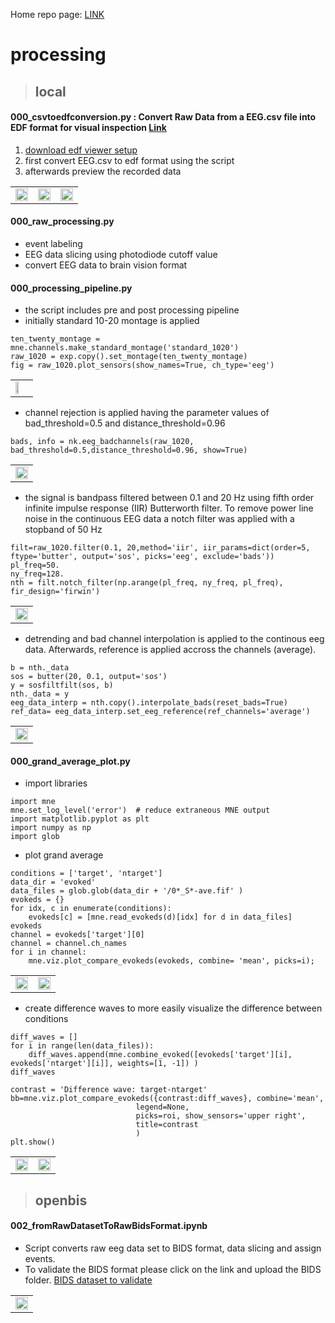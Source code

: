 Home repo page: [LINK](https://github.com/neuramod/neuramod_data)

# processing
> ## local
#### 000_csvtoedfconversion.py : Convert Raw Data from a EEG.csv file into EDF format for visual inspection [Link](https://github.com/neuramod/neuramod_data/tree/main/code/processing/local)
 1. [download edf viewer setup](https://www.teuniz.net/edfbrowser/)
 2. first convert EEG.csv to edf format using the script
 3. afterwards preview the recorded data

<table>
<tr>
<td><img src="https://user-images.githubusercontent.com/87472076/227936682-26f48a44-cedc-48a0-b40e-995391fec5f2.PNG"  alt="" width = 100% height = auto></td>
<td><img src="https://user-images.githubusercontent.com/87472076/227936773-6e0d2d2d-b93f-4f29-bff6-b6b292a21ab7.PNG"  alt="" width = 100% height = auto></td>
<td><img src="https://user-images.githubusercontent.com/87472076/227936900-23d824ee-4170-49ed-8ed6-8be509e648d3.png"  alt="" width = 100% height = auto></td>
</tr>
</table>


#### 000_raw_processing.py
* event labeling
* EEG data slicing using photodiode cutoff value
* convert EEG data to brain vision format

#### 000_processing_pipeline.py
 * the script includes pre and post processing pipeline
 * initially standard 10-20 montage is applied
 ```
 ten_twenty_montage = mne.channels.make_standard_montage('standard_1020')
 raw_1020 = exp.copy().set_montage(ten_twenty_montage)
 fig = raw_1020.plot_sensors(show_names=True, ch_type='eeg')
 ```
<table>
<tr>
<td><img src="https://user-images.githubusercontent.com/87472076/227962429-a429092c-352d-4d66-b2d9-b6172bdc90b3.png"  alt="" width = 50% height = auto></td>
</tr>
</table>


* channel rejection is applied having the parameter values of bad_threshold=0.5 and distance_threshold=0.96
```
bads, info = nk.eeg_badchannels(raw_1020, bad_threshold=0.5,distance_threshold=0.96, show=True)
```
<table>
<tr>
<td><img src="https://user-images.githubusercontent.com/87472076/227963405-56faeebc-8c77-4630-82a5-848e30f91340.png"  alt="" width = 100% height = auto></td>
</tr>
</table>


*  the signal is bandpass filtered between 0.1 and 20 Hz using fifth order infinite impulse response (IIR) Butterworth filter. To remove power line noise in the continuous EEG data a notch filter was applied with a stopband of 50 Hz
```
filt=raw_1020.filter(0.1, 20,method='iir', iir_params=dict(order=5, ftype='butter', output='sos', picks='eeg', exclude='bads'))
pl_freq=50.
ny_freq=128.
nth = filt.notch_filter(np.arange(pl_freq, ny_freq, pl_freq), fir_design='firwin')
```
<table>
<tr>
<td><img src="https://user-images.githubusercontent.com/87472076/227967783-d7963cb8-cb09-41a6-b372-b0c04e3fe2d4.png"  alt="" width = 100% height = auto></td>
</tr>
</table>


* detrending and bad channel interpolation is applied to the continous eeg data. Afterwards, reference is applied accross the channels (average).
```
b = nth._data
sos = butter(20, 0.1, output='sos')
y = sosfiltfilt(sos, b)
nth._data = y
eeg_data_interp = nth.copy().interpolate_bads(reset_bads=True)
ref_data= eeg_data_interp.set_eeg_reference(ref_channels='average')
```
<table>
<tr>
<td><img src="https://user-images.githubusercontent.com/87472076/227969877-7375ef7d-1545-4975-ac3c-2732cb25adbd.png"  alt="" width = 100% height = auto></td>
</tr>
</table>


#### 000_grand_average_plot.py
* import libraries
```
import mne
mne.set_log_level('error')  # reduce extraneous MNE output
import matplotlib.pyplot as plt
import numpy as np
import glob
```
* plot grand average
```
conditions = ['target', 'ntarget']
data_dir = 'evoked'
data_files = glob.glob(data_dir + '/0*_S*-ave.fif' )
evokeds = {}
for idx, c in enumerate(conditions):
    evokeds[c] = [mne.read_evokeds(d)[idx] for d in data_files]
evokeds
channel = evokeds['target'][0]
channel = channel.ch_names
for i in channel:
    mne.viz.plot_compare_evokeds(evokeds, combine= 'mean', picks=i);
```
<table>
<tr>
<td><img src="https://user-images.githubusercontent.com/87472076/229495622-fd2f9e1e-23ff-404c-bfd4-043163c393bc.png"  alt="" width = 100% height = auto></td>
<td><img src="https://user-images.githubusercontent.com/87472076/229495638-0cdde271-7503-4eff-b529-f16df2efb132.png"  alt="" width = 100% height = auto></td>
</tr>
</table>


* create difference waves to more easily visualize the difference between conditions
```
diff_waves = []
for i in range(len(data_files)):
    diff_waves.append(mne.combine_evoked([evokeds['target'][i], evokeds['ntarget'][i]], weights=[1, -1]) )
diff_waves

contrast = 'Difference wave: target-ntarget'
bb=mne.viz.plot_compare_evokeds({contrast:diff_waves}, combine='mean',
                            legend=None,
                            picks=roi, show_sensors='upper right',
                            title=contrast
                            )
plt.show()
```
<table>
<tr>
<td><img src="https://user-images.githubusercontent.com/87472076/229495022-99f55e87-e228-4a2c-aaa7-3576af0a508f.png"  alt="" width = 100% height = auto></td>
<td><img src="https://user-images.githubusercontent.com/87472076/229495045-50408221-5461-40ba-8d01-8753e244a561.png"  alt="" width = 100% height = auto></td>
</tr>
</table>



> ## openbis
#### 002_fromRawDatasetToRawBidsFormat.ipynb
* Script converts raw eeg data set to BIDS format, data slicing and assign events.
* To validate the BIDS format please click on the link and upload the BIDS folder. [BIDS dataset to validate](https://bids-standard.github.io/bids-validator/)
<table>
<tr>
<td><img src="https://user-images.githubusercontent.com/87472076/227949996-0254c3fb-03a3-4912-a84d-58fc23ce715d.png"  alt="" width = 100% height = auto></td>
</tr>
</table>




